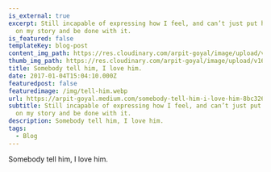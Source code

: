 ```yaml
---
is_external: true
excerpt: Still incapable of expressing how I feel, and can’t just put his photo
  on my story and be done with it.
is_featured: false
templateKey: blog-post
content_img_path: https://res.cloudinary.com/arpit-goyal/image/upload/v1650731921/1_z_mOo-rbv_JOw9msS3nD6g_x7zei6.jpg
thumb_img_path: https://res.cloudinary.com/arpit-goyal/image/upload/v1650731921/1_z_mOo-rbv_JOw9msS3nD6g_x7zei6.jpg
title: Somebody tell him, I love him.
date: 2017-01-04T15:04:10.000Z
featuredpost: false
featuredimage: /img/tell-him.webp
url: https://arpit-goyal.medium.com/somebody-tell-him-i-love-him-8bc326e6e037
subtitle: Still incapable of expressing how I feel, and can’t just put his photo
  on my story and be done with it.
description: Somebody tell him, I love him.
tags:
  - Blog
---
```

Somebody tell him, I love him.